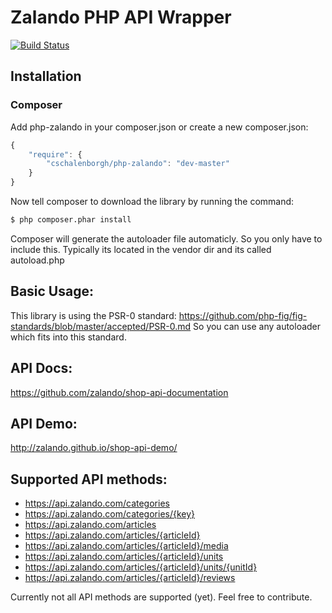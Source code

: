 # Zalando PHP API Wrapper

[![Build Status](https://travis-ci.org/cschalenborgh/php-zalando.svg)](https://travis-ci.org/cschalenborgh/php-zalando)

## Installation

### Composer

Add php-zalando in your composer.json or create a new composer.json:

```js
{
    "require": {
        "cschalenborgh/php-zalando": "dev-master"
    }
}
```

Now tell composer to download the library by running the command:

``` bash
$ php composer.phar install
```

Composer will generate the autoloader file automaticly. So you only have to include this.
Typically its located in the vendor dir and its called autoload.php

## Basic Usage:
This library is using the PSR-0 standard: https://github.com/php-fig/fig-standards/blob/master/accepted/PSR-0.md
So you can use any autoloader which fits into this standard.

## API Docs:
https://github.com/zalando/shop-api-documentation

## API Demo:
http://zalando.github.io/shop-api-demo/

## Supported API methods:

- https://api.zalando.com/categories
- https://api.zalando.com/categories/{key}
- https://api.zalando.com/articles
- https://api.zalando.com/articles/{articleId}
- https://api.zalando.com/articles/{articleId}/media
- https://api.zalando.com/articles/{articleId}/units
- https://api.zalando.com/articles/{articleId}/units/{unitId}
- https://api.zalando.com/articles/{articleId}/reviews

Currently not all API methods are supported (yet). Feel free to contribute.